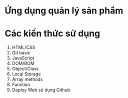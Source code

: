 # Ứng dụng quản lý sản phẩm
# Các kiến thức sử dụng
1. HTML/CSS
2. Git basic
3. JavaScript
4. DOM/BOM
5. Object/Class
6. Local Storage
7. Array methods
8. Function
9. Deploy Web sử dụng Github
